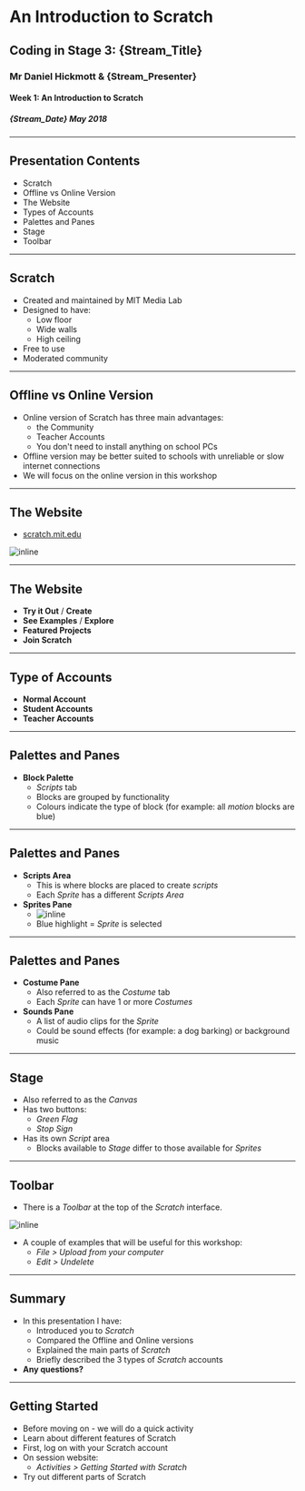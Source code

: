 # An Introduction to Scratch

## Coding in Stage 3: {Stream_Title}

### Mr Daniel Hickmott & {Stream_Presenter}

#### Week 1: An Introduction to Scratch

##### {Stream_Date} May 2018

---

## Presentation Contents

- Scratch
- Offline vs Online Version
- The Website
- Types of Accounts
- Palettes and Panes
- Stage
- Toolbar

---

## Scratch

- Created and maintained by MIT Media Lab
- Designed to have:
	- Low floor
	- Wide walls
	- High ceiling
- Free to use
- Moderated community

---

## Offline vs Online Version

- Online version of Scratch has three main advantages:
	- the Community
	- Teacher Accounts
	- You don't need to install anything on school PCs
- Offline version may be better suited to schools with unreliable or slow internet connections
- We will focus on the online version in this workshop

---

## The Website

- [scratch.mit.edu](https://scratch.mit.edu/)

![inline](https://cs4s.github.io/2018/common/presentations/intro_to_scratch/scratch_homepage.png)

---

## The Website

- **Try it Out** / **Create**
- **See Examples** / **Explore**
- **Featured Projects**
- **Join Scratch**

---

## Type of Accounts

- **Normal Account**
- **Student Accounts**
- **Teacher Accounts**

---

## Palettes and Panes

- **Block Palette**
	- *Scripts* tab
	- Blocks are grouped by functionality
	- Colours indicate the type of block (for example: all *motion* blocks are blue) 

---

## Palettes and Panes

- **Scripts Area**
	- This is where blocks are placed to create *scripts*
	- Each *Sprite* has a different *Scripts Area*
- **Sprites Pane**
	- ![inline](https://cs4s.github.io/2018/common/presentations/intro_to_scratch/new_sprite.png)
	- Blue highlight = *Sprite* is selected 

---

## Palettes and Panes

- **Costume Pane**
	-  Also referred to as the *Costume* tab
	-  Each *Sprite* can have 1 or more *Costumes*
- **Sounds Pane**
	- A list of audio clips for the *Sprite*
	- Could be sound effects (for example: a dog barking) or background music

---

## Stage

- Also referred to as the *Canvas*
- Has two buttons:
	- *Green Flag*
	- *Stop Sign*
- Has its own *Script* area 
	- Blocks available to *Stage* differ to those available for *Sprites*
	
---

## Toolbar

- There is a *Toolbar* at the top of the *Scratch* interface.

![inline](https://cs4s.github.io/2018/common/presentations/intro_to_scratch/scratch_toolbar.png)

- A couple of examples that will be useful for this workshop:
	- *File > Upload from your computer*
	- *Edit > Undelete*

---

## Summary

- In this presentation I have:
	- Introduced you to *Scratch*
	- Compared the Offline and Online versions
	- Explained the main parts of *Scratch*
	- Briefly described the 3 types of *Scratch* accounts
- **Any questions?**

---

## Getting Started

- Before moving on - we will do a quick activity
- Learn about different features of Scratch
- First, log on with your Scratch account
- On session website: 
	- *Activities > Getting Started with Scratch*
- Try out different parts of Scratch
